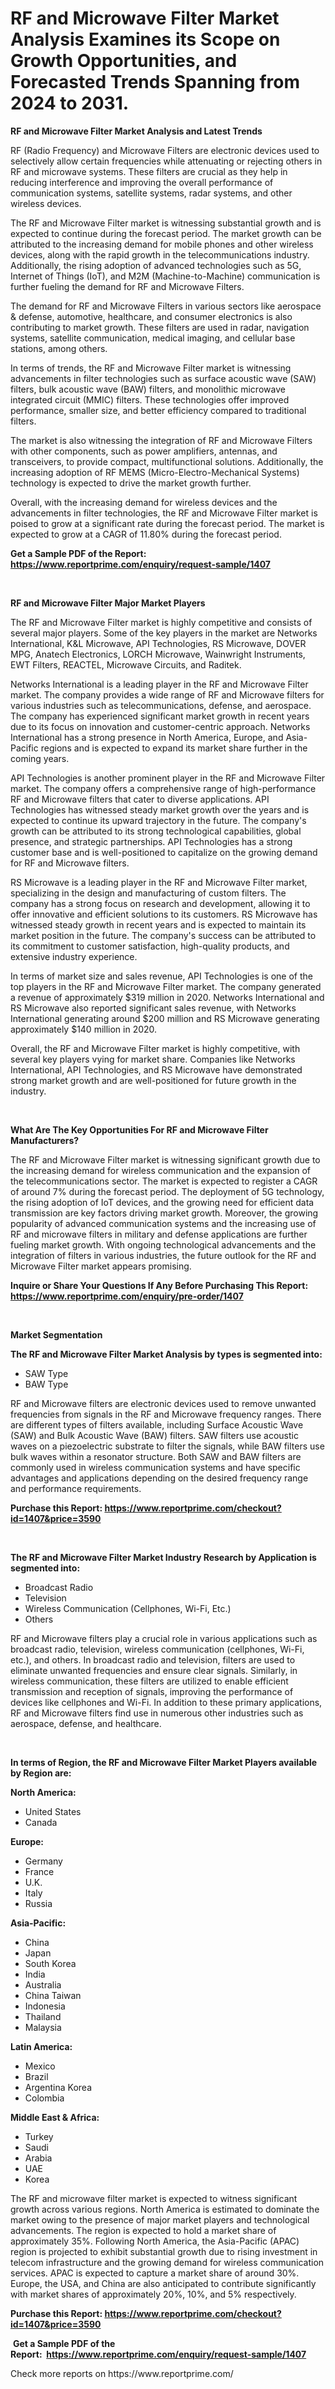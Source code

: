 <p><h1>RF and Microwave Filter Market Analysis Examines its Scope on Growth Opportunities, and Forecasted Trends Spanning from 2024 to 2031.</h1></p><p><strong>RF and Microwave Filter Market Analysis and Latest Trends</strong></p>
<p><p>RF (Radio Frequency) and Microwave Filters are electronic devices used to selectively allow certain frequencies while attenuating or rejecting others in RF and microwave systems. These filters are crucial as they help in reducing interference and improving the overall performance of communication systems, satellite systems, radar systems, and other wireless devices.</p><p>The RF and Microwave Filter market is witnessing substantial growth and is expected to continue during the forecast period. The market growth can be attributed to the increasing demand for mobile phones and other wireless devices, along with the rapid growth in the telecommunications industry. Additionally, the rising adoption of advanced technologies such as 5G, Internet of Things (IoT), and M2M (Machine-to-Machine) communication is further fueling the demand for RF and Microwave Filters.</p><p>The demand for RF and Microwave Filters in various sectors like aerospace & defense, automotive, healthcare, and consumer electronics is also contributing to market growth. These filters are used in radar, navigation systems, satellite communication, medical imaging, and cellular base stations, among others.</p><p>In terms of trends, the RF and Microwave Filter market is witnessing advancements in filter technologies such as surface acoustic wave (SAW) filters, bulk acoustic wave (BAW) filters, and monolithic microwave integrated circuit (MMIC) filters. These technologies offer improved performance, smaller size, and better efficiency compared to traditional filters.</p><p>The market is also witnessing the integration of RF and Microwave Filters with other components, such as power amplifiers, antennas, and transceivers, to provide compact, multifunctional solutions. Additionally, the increasing adoption of RF MEMS (Micro-Electro-Mechanical Systems) technology is expected to drive the market growth further.</p><p>Overall, with the increasing demand for wireless devices and the advancements in filter technologies, the RF and Microwave Filter market is poised to grow at a significant rate during the forecast period. The market is expected to grow at a CAGR of 11.80% during the forecast period.</p></p>
<p><strong>Get a Sample PDF of the Report:&nbsp; <a href="https://www.reportprime.com/enquiry/request-sample/1407">https://www.reportprime.com/enquiry/request-sample/1407</a></strong></p>
<p>&nbsp;</p>
<p><strong>RF and Microwave Filter Major Market Players</strong></p>
<p><p>The RF and Microwave Filter market is highly competitive and consists of several major players. Some of the key players in the market are Networks International, K&L Microwave, API Technologies, RS Microwave, DOVER MPG, Anatech Electronics, LORCH Microwave, Wainwright Instruments, EWT Filters, REACTEL, Microwave Circuits, and Raditek.</p><p>Networks International is a leading player in the RF and Microwave Filter market. The company provides a wide range of RF and Microwave filters for various industries such as telecommunications, defense, and aerospace. The company has experienced significant market growth in recent years due to its focus on innovation and customer-centric approach. Networks International has a strong presence in North America, Europe, and Asia-Pacific regions and is expected to expand its market share further in the coming years.</p><p>API Technologies is another prominent player in the RF and Microwave Filter market. The company offers a comprehensive range of high-performance RF and Microwave filters that cater to diverse applications. API Technologies has witnessed steady market growth over the years and is expected to continue its upward trajectory in the future. The company's growth can be attributed to its strong technological capabilities, global presence, and strategic partnerships. API Technologies has a strong customer base and is well-positioned to capitalize on the growing demand for RF and Microwave filters.</p><p>RS Microwave is a leading player in the RF and Microwave Filter market, specializing in the design and manufacturing of custom filters. The company has a strong focus on research and development, allowing it to offer innovative and efficient solutions to its customers. RS Microwave has witnessed steady growth in recent years and is expected to maintain its market position in the future. The company's success can be attributed to its commitment to customer satisfaction, high-quality products, and extensive industry experience.</p><p>In terms of market size and sales revenue, API Technologies is one of the top players in the RF and Microwave Filter market. The company generated a revenue of approximately $319 million in 2020. Networks International and RS Microwave also reported significant sales revenue, with Networks International generating around $200 million and RS Microwave generating approximately $140 million in 2020.</p><p>Overall, the RF and Microwave Filter market is highly competitive, with several key players vying for market share. Companies like Networks International, API Technologies, and RS Microwave have demonstrated strong market growth and are well-positioned for future growth in the industry.</p></p>
<p>&nbsp;</p>
<p><strong>What Are The Key Opportunities For RF and Microwave Filter Manufacturers?</strong></p>
<p><p>The RF and Microwave Filter market is witnessing significant growth due to the increasing demand for wireless communication and the expansion of the telecommunications sector. The market is expected to register a CAGR of around 7% during the forecast period. The deployment of 5G technology, the rising adoption of IoT devices, and the growing need for efficient data transmission are key factors driving market growth. Moreover, the growing popularity of advanced communication systems and the increasing use of RF and microwave filters in military and defense applications are further fueling market growth. With ongoing technological advancements and the integration of filters in various industries, the future outlook for the RF and Microwave Filter market appears promising.</p></p>
<p><strong>Inquire or Share Your Questions If Any Before Purchasing This Report: <a href="https://www.reportprime.com/enquiry/pre-order/1407">https://www.reportprime.com/enquiry/pre-order/1407</a></strong></p>
<p>&nbsp;</p>
<p><strong>Market Segmentation</strong></p>
<p><strong>The RF and Microwave Filter Market Analysis by types is segmented into:</strong></p>
<p><ul><li>SAW Type</li><li>BAW Type</li></ul></p>
<p><p>RF and Microwave filters are electronic devices used to remove unwanted frequencies from signals in the RF and Microwave frequency ranges. There are different types of filters available, including Surface Acoustic Wave (SAW) and Bulk Acoustic Wave (BAW) filters. SAW filters use acoustic waves on a piezoelectric substrate to filter the signals, while BAW filters use bulk waves within a resonator structure. Both SAW and BAW filters are commonly used in wireless communication systems and have specific advantages and applications depending on the desired frequency range and performance requirements.</p></p>
<p><strong>Purchase this Report:&nbsp;<a href="https://www.reportprime.com/checkout?id=1407&price=3590">https://www.reportprime.com/checkout?id=1407&price=3590</a></strong></p>
<p>&nbsp;</p>
<p><strong>The RF and Microwave Filter Market Industry Research by Application is segmented into:</strong></p>
<p><ul><li>Broadcast Radio</li><li>Television</li><li>Wireless Communication (Cellphones, Wi-Fi, Etc.)</li><li>Others</li></ul></p>
<p><p>RF and Microwave filters play a crucial role in various applications such as broadcast radio, television, wireless communication (cellphones, Wi-Fi, etc.), and others. In broadcast radio and television, filters are used to eliminate unwanted frequencies and ensure clear signals. Similarly, in wireless communication, these filters are utilized to enable efficient transmission and reception of signals, improving the performance of devices like cellphones and Wi-Fi. In addition to these primary applications, RF and Microwave filters find use in numerous other industries such as aerospace, defense, and healthcare.</p></p>
<p>&nbsp;</p>
<p><strong>In terms of Region, the RF and Microwave Filter Market Players available by Region are:</strong></p>
<p>
    <p> <strong> North America: </strong>
        <ul>
            <li>United States</li>
            <li>Canada</li>
        </ul>
        </p> 
    <p> <strong> Europe: </strong>
        <ul>
            <li>Germany</li>
            <li>France</li>
            <li>U.K.</li>
            <li>Italy</li>
            <li>Russia</li>
        </ul>
        </p> 
    <p> <strong> Asia-Pacific: </strong>
        <ul>
            <li>China</li>
            <li>Japan</li>
            <li>South Korea</li>
            <li>India</li>
            <li>Australia</li>
            <li>China Taiwan</li>
            <li>Indonesia</li>
            <li>Thailand</li>
            <li>Malaysia</li>
        </ul>
        </p> 
    <p> <strong> Latin America: </strong>
        <ul>
            <li>Mexico</li>
            <li>Brazil</li>
            <li>Argentina Korea</li>
            <li>Colombia</li>
        </ul>
        </p> 
    <p> <strong> Middle East & Africa: </strong>
        <ul>
            <li>Turkey</li>
            <li>Saudi</li>
            <li>Arabia</li>
            <li>UAE</li>
            <li>Korea</li>
        </ul>
    </p>
    </p>
<p><p>The RF and microwave filter market is expected to witness significant growth across various regions. North America is estimated to dominate the market owing to the presence of major market players and technological advancements. The region is expected to hold a market share of approximately 35%. Following North America, the Asia-Pacific (APAC) region is projected to exhibit substantial growth due to rising investment in telecom infrastructure and the growing demand for wireless communication services. APAC is expected to capture a market share of around 30%. Europe, the USA, and China are also anticipated to contribute significantly with market shares of approximately 20%, 10%, and 5% respectively.</p></p>
<p><strong>Purchase this Report: <a href="https://www.reportprime.com/checkout?id=1407&price=3590">https://www.reportprime.com/checkout?id=1407&price=3590</a></strong></p>
<p>&nbsp;<strong>Get a Sample PDF of the Report:&nbsp;&nbsp;<a href="https://www.reportprime.com/enquiry/request-sample/1407">https://www.reportprime.com/enquiry/request-sample/1407</a></strong></p>
<p><strong></strong></p>
<p>Check more reports on https://www.reportprime.com/</p>